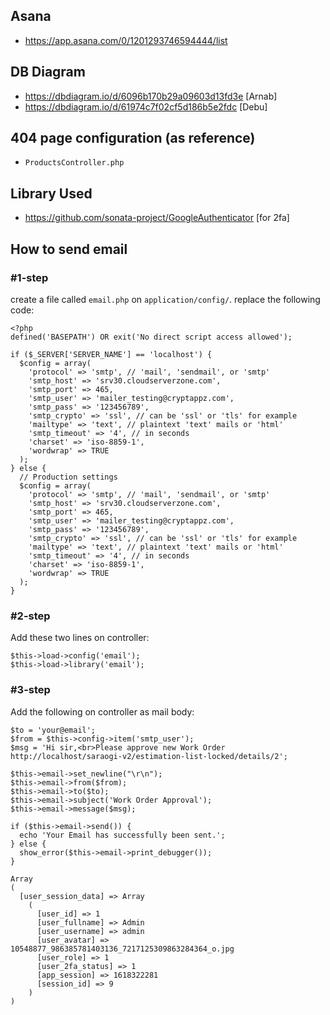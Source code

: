 ## Asana
- https://app.asana.com/0/1201293746594444/list

## DB Diagram
- https://dbdiagram.io/d/6096b170b29a09603d13fd3e [Arnab]
- https://dbdiagram.io/d/61974c7f02cf5d186b5e2fdc [Debu]

## 404 page configuration (as reference)
- `ProductsController.php`

## Library Used
- https://github.com/sonata-project/GoogleAuthenticator [for 2fa]

## How to send email
### #1-step
create a file called `email.php` on `application/config/`. replace the following code:
```
<?php
defined('BASEPATH') OR exit('No direct script access allowed');

if ($_SERVER['SERVER_NAME'] == 'localhost') {
  $config = array(
    'protocol' => 'smtp', // 'mail', 'sendmail', or 'smtp'
    'smtp_host' => 'srv30.cloudserverzone.com',
    'smtp_port' => 465,
    'smtp_user' => 'mailer_testing@cryptappz.com',
    'smtp_pass' => '123456789',
    'smtp_crypto' => 'ssl', // can be 'ssl' or 'tls' for example
    'mailtype' => 'text', // plaintext 'text' mails or 'html'
    'smtp_timeout' => '4', // in seconds
    'charset' => 'iso-8859-1',
    'wordwrap' => TRUE
  );
} else {
  // Production settings
  $config = array(
    'protocol' => 'smtp', // 'mail', 'sendmail', or 'smtp'
    'smtp_host' => 'srv30.cloudserverzone.com',
    'smtp_port' => 465,
    'smtp_user' => 'mailer_testing@cryptappz.com',
    'smtp_pass' => '123456789',
    'smtp_crypto' => 'ssl', // can be 'ssl' or 'tls' for example
    'mailtype' => 'text', // plaintext 'text' mails or 'html'
    'smtp_timeout' => '4', // in seconds
    'charset' => 'iso-8859-1',
    'wordwrap' => TRUE
  );
}
```
### #2-step
Add these two lines on controller:
```
$this->load->config('email');
$this->load->library('email');
```
### #3-step
Add the following on controller as mail body:
```
$to = 'your@email';
$from = $this->config->item('smtp_user');
$msg = 'Hi sir,<br>Please approve new Work Order http://localhost/saraogi-v2/estimation-list-locked/details/2';

$this->email->set_newline("\r\n");
$this->email->from($from);
$this->email->to($to);
$this->email->subject('Work Order Approval');
$this->email->message($msg);

if ($this->email->send()) {
  echo 'Your Email has successfully been sent.';
} else {
  show_error($this->email->print_debugger());
}
```
```
Array
(
  [user_session_data] => Array
    (
      [user_id] => 1
      [user_fullname] => Admin
      [user_username] => admin
      [user_avatar] => 10548877_986385781403136_7217125309863284364_o.jpg
      [user_role] => 1
      [user_2fa_status] => 1
      [app_session] => 1618322281
      [session_id] => 9
    )
)
```